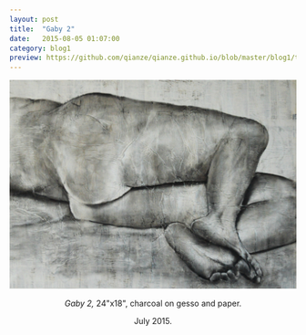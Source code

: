 ```yaml
---
layout: post
title:  "Gaby 2"
date:   2015-08-05 01:07:00
category: blog1
preview: https://github.com/qianze/qianze.github.io/blob/master/blog1/thumbnails/gaby%203.jpg?raw=true
---
```

<center>
<img src ="https://github.com/qianze/qianze.github.io/blob/master/blog1/images/gaby%203.jpg?raw=true">

<i>Gaby 2,</i> 24"x18", charcoal on gesso and paper.

July 2015.
</center>

